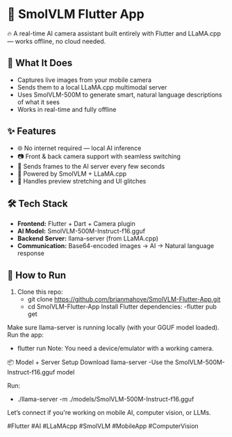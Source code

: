 # 📸 SmolVLM Flutter App

🔥 A real-time AI camera assistant built entirely with Flutter and LLaMA.cpp — works offline, no cloud needed.

## 🧠 What It Does

- Captures live images from your mobile camera
- Sends them to a local LLaMA.cpp multimodal server
- Uses SmolVLM-500M to generate smart, natural language descriptions of what it sees
- Works in real-time and fully offline

## ✨ Features

- 🌐 No internet required — local AI inference
- 📷 Front & back camera support with seamless switching
- 🔄 Sends frames to the AI server every few seconds
- 🧠 Powered by SmolVLM + LLaMA.cpp
- 🧼 Handles preview stretching and UI glitches

## 🛠 Tech Stack

- **Frontend:** Flutter + Dart + Camera plugin
- **AI Model:** SmolVLM-500M-Instruct-f16.gguf
- **Backend Server:** llama-server (from LLaMA.cpp)
- **Communication:** Base64-encoded images → AI → Natural language response

## 🧪 How to Run

1. Clone this repo:
   - git clone https://github.com/brianmahove/SmolVLM-Flutter-App.git
   - cd SmolVLM-Flutter-App
Install Flutter dependencies:
-flutter pub get

Make sure llama-server is running locally (with your GGUF model loaded).
Run the app:
- flutter run
Note: You need a device/emulator with a working camera.

📦 Model + Server Setup
Download llama-server
-Use the SmolVLM-500M-Instruct-f16.gguf model

Run:
- ./llama-server -m ./models/SmolVLM-500M-Instruct-f16.gguf

Let’s connect if you're working on mobile AI, computer vision, or LLMs.

#Flutter #AI #LLaMAcpp #SmolVLM #MobileApp #ComputerVision
